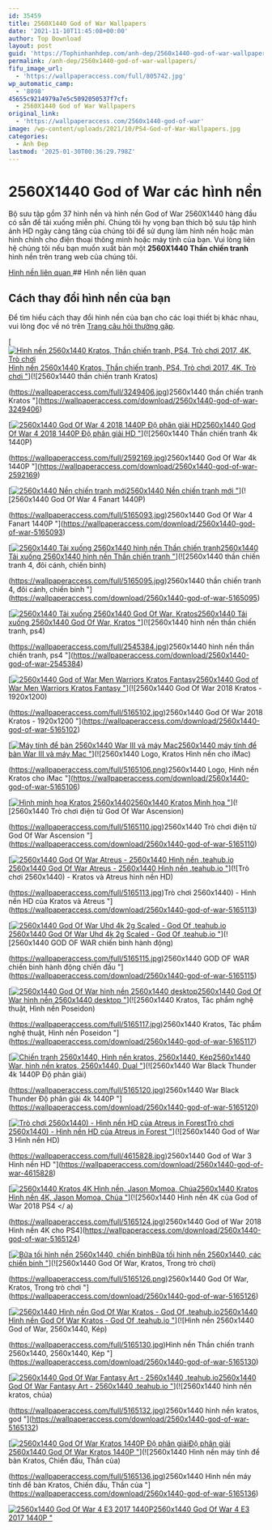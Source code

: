 ```yaml
---
id: 35459
title: 2560X1440 God of War Wallpapers
date: '2021-11-10T11:45:08+00:00'
author: Top Download
layout: post
guid: 'https://Tophinhanhdep.com/anh-dep/2560x1440-god-of-war-wallpapers/'
permalink: /anh-dep/2560x1440-god-of-war-wallpapers/
fifu_image_url:
  - 'https://wallpaperaccess.com/full/805742.jpg'
wp_automatic_camp:
  - '8098'
45655c9214979a7e5c5092050537f7cf:
  - 2560X1440 God of War Wallpapers
original_link:
  - 'https://wallpaperaccess.com/2560x1440-god-of-war'
image: /wp-content/uploads/2021/10/PS4-God-of-War-Wallpapers.jpg
categories:
  - Ảnh Đẹp
lastmod: '2025-01-30T00:36:29.798Z'
---
```

# 2560X1440 God of War các hình nền

Bộ sưu tập gồm 37 hình nền và hình nền God of War 2560X1440 hàng đầu có sẵn để tải xuống miễn phí. Chúng tôi hy vọng bạn thích bộ sưu tập hình ảnh HD ngày càng tăng của chúng tôi để sử dụng làm hình nền hoặc màn hình chính cho điện thoại thông minh hoặc máy tính của bạn. Vui lòng liên hệ chúng tôi nếu bạn muốn xuất bản một **2560X1440 Thần chiến tranh** hình nền trên trang web của chúng tôi.

[Hình nền liên quan ](#related) ## Hình nền liên quan

## Cách thay đổi hình nền của bạn

Để tìm hiểu cách thay đổi hình nền của bạn cho các loại thiết bị khác nhau, vui lòng đọc về nó trên [Trang câu hỏi thường gặp](https://tophinhanhdep.com/faq/).

  
[[![Hình nền 2560x1440 Kratos, Thần chiến tranh, PS4, Trò chơi 2017, 4K, Trò chơi](https://wallpaperaccess.com/full/805742.jpg)Hình nền 2560x1440 Kratos, Thần chiến tranh, PS4, Trò chơi 2017, 4K, Trò chơi "](https://wallpaperaccess.com/download/2560x1440-god-of-war-805742)](![2560x1440 thần chiến tranh Kratos)

(https://wallpaperaccess.com/full/3249406.jpg)2560x1440 thần chiến tranh Kratos "](https://wallpaperaccess.com/download/2560x1440-god-of-war-3249406)

[[![2560x1440 God Of War 4 2018 1440P Độ phân giải HD](https://wallpaperaccess.com/full/5165084.jpg)2560x1440 God Of War 4 2018 1440P Độ phân giải HD "](https://wallpaperaccess.com/download/2560x1440-god-of-war-5165084)](![2560x1440 Thần chiến tranh 4k 1440P)

(https://wallpaperaccess.com/full/2592169.jpg)2560x1440 God Of War 4k 1440P "](https://wallpaperaccess.com/download/2560x1440-god-of-war-2592169)

[[![2560x1440 Nền chiến tranh mới](https://wallpaperaccess.com/full/5165087.jpg)2560x1440 Nền chiến tranh mới "](https://wallpaperaccess.com/download/2560x1440-god-of-war-5165087)](![2560x1440 God Of War 4 Fanart 1440P)

(https://wallpaperaccess.com/full/5165093.jpg)2560x1440 God Of War 4 Fanart 1440P "](https://wallpaperaccess.com/download/2560x1440-god-of-war-5165093)

[[![2560x1440 Tải xuống 2560x1440 hình nền Thần chiến tranh](https://wallpaperaccess.com/full/3072150.jpg)2560x1440 Tải xuống 2560x1440 hình nền Thần chiến tranh "](https://wallpaperaccess.com/download/2560x1440-god-of-war-3072150)](![2560x1440 thần chiến tranh 4, đôi cánh, chiến binh)

(https://wallpaperaccess.com/full/5165095.jpg)2560x1440 thần chiến tranh 4, đôi cánh, chiến binh "](https://wallpaperaccess.com/download/2560x1440-god-of-war-5165095)

[[![2560x1440 Tải xuống 2560x1440 God Of War, Kratos](https://wallpaperaccess.com/full/5165096.jpg)2560x1440 Tải xuống 2560x1440 God Of War, Kratos "](https://wallpaperaccess.com/download/2560x1440-god-of-war-5165096)](![2560x1440 hình nền thần chiến tranh, ps4)

(https://wallpaperaccess.com/full/2545384.jpg)2560x1440 hình nền thần chiến tranh, ps4 "](https://wallpaperaccess.com/download/2560x1440-god-of-war-2545384)

[[![2560x1440 God of War Men Warriors Kratos Fantasy](https://wallpaperaccess.com/full/5165100.jpg)2560x1440 God of War Men Warriors Kratos Fantasy "](https://wallpaperaccess.com/download/2560x1440-god-of-war-5165100)](![2560x1440 God Of War 2018 Kratos - 1920x1200)

(https://wallpaperaccess.com/full/5165102.jpg)2560x1440 God Of War 2018 Kratos - 1920x1200 "](https://wallpaperaccess.com/download/2560x1440-god-of-war-5165102)

[[![Máy tính để bàn 2560x1440 War III và máy Mac](https://wallpaperaccess.com/full/5165104.jpg)2560x1440 máy tính để bàn War III và máy Mac "](https://wallpaperaccess.com/download/2560x1440-god-of-war-5165104)](![2560x1440 Logo, Kratos Hình nền cho iMac)

(https://wallpaperaccess.com/full/5165106.png)2560x1440 Logo, Hình nền Kratos cho iMac "](https://wallpaperaccess.com/download/2560x1440-god-of-war-5165106)

[[![Hình minh họa Kratos 2560x1440](https://wallpaperaccess.com/full/5165108.jpg)2560x1440 Kratos Minh họa "](https://wallpaperaccess.com/download/2560x1440-god-of-war-5165108)](![2560x1440 Trò chơi điện tử God Of War Ascension)

(https://wallpaperaccess.com/full/5165110.jpg)2560x1440 Trò chơi điện tử God Of War Ascension "](https://wallpaperaccess.com/download/2560x1440-god-of-war-5165110)

[[![2560x1440 God Of War Atreus - 2560x1440 Hình nền .teahub.io](https://wallpaperaccess.com/full/5165111.jpg)2560x1440 God Of War Atreus - 2560x1440 Hình nền .teahub.io "](https://wallpaperaccess.com/download/2560x1440-god-of-war-5165111)](![Trò chơi 2560x1440) - Kratos và Atreus hình nền HD)

(https://wallpaperaccess.com/full/5165113.jpg)Trò chơi 2560x1440) - Hình nền HD của Kratos và Atreus "](https://wallpaperaccess.com/download/2560x1440-god-of-war-5165113)

[[![2560x1440 God Of War Uhd 4k 2g Scaled - God Of .teahub.io](https://wallpaperaccess.com/full/5165114.jpg)2560x1440 God Of War Uhd 4k 2g Scaled - God Of .teahub.io "](https://wallpaperaccess.com/download/2560x1440-god-of-war-5165114)](![2560x1440 GOD OF WAR chiến binh hành động)

(https://wallpaperaccess.com/full/5165115.jpg)2560x1440 GOD OF WAR chiến binh hành động chiến đấu "](https://wallpaperaccess.com/download/2560x1440-god-of-war-5165115)

[[![2560x1440 God Of War hình nền 2560x1440 desktop](https://wallpaperaccess.com/full/5165116.jpg)2560x1440 God Of War hình nền 2560x1440 desktop "](https://wallpaperaccess.com/download/2560x1440-god-of-war-5165116)](![2560x1440 Kratos, Tác phẩm nghệ thuật, Hình nền Poseidon)

(https://wallpaperaccess.com/full/5165117.jpg)2560x1440 Kratos, Tác phẩm nghệ thuật, Hình nền Poseidon "](https://wallpaperaccess.com/download/2560x1440-god-of-war-5165117)

[[![Chiến tranh 2560x1440, Hình nền kratos, 2560x1440, Kép](https://wallpaperaccess.com/full/5165118.jpg)2560x1440 War, hình nền kratos, 2560x1440, Dual "](https://wallpaperaccess.com/download/2560x1440-god-of-war-5165118)](![2560x1440 War Black Thunder 4k 1440P Độ phân giải)

(https://wallpaperaccess.com/full/5165120.jpg)2560x1440 War Black Thunder Độ phân giải 4k 1440P "](https://wallpaperaccess.com/download/2560x1440-god-of-war-5165120)

[[![Trò chơi 2560x1440) - Hình nền HD của Atreus in Forest](https://wallpaperaccess.com/full/5165121.jpg)Trò chơi 2560x1440) - Hình nền HD của Atreus in Forest "](https://wallpaperaccess.com/download/2560x1440-god-of-war-5165121)](![2560x1440 God of War 3 Hình nền HD)

(https://wallpaperaccess.com/full/4615828.jpg)2560x1440 God of War 3 Hình nền HD "](https://wallpaperaccess.com/download/2560x1440-god-of-war-4615828)

[[![2560x1440 Kratos 4K Hình nền, Jason Momoa, Chúa](https://wallpaperaccess.com/full/5165123.jpg)2560x1440 Kratos Hình nền 4K, Jason Momoa, Chúa "](https://wallpaperaccess.com/download/2560x1440-god-of-war-5165123)](![2560x1440 Hình nền 4K của God of War 2018 PS4 </ a)

(https://wallpaperaccess.com/full/5165124.jpg)2560x1440 God of War 2018 Hình nền 4K cho PS4](https://wallpaperaccess.com/download/2560x1440-god-of-war-5165124)

[[![Bữa tối hình nền 2560x1440, chiến binh](https://wallpaperaccess.com/full/5165125.jpg)Bữa tối hình nền 2560x1440, các chiến binh "](https://wallpaperaccess.com/download/2560x1440-god-of-war-5165125)](![2560x1440 God Of War, Kratos, Trong trò chơi)

(https://wallpaperaccess.com/full/5165126.png)2560x1440 God Of War, Kratos, Trong trò chơi "](https://wallpaperaccess.com/download/2560x1440-god-of-war-5165126)

[[![2560x1440 Hình nền God Of War Kratos - God Of .teahub.io](https://wallpaperaccess.com/full/4630786.jpg)2560x1440 Hình nền God Of War Kratos - God Of .teahub.io "](https://wallpaperaccess.com/download/2560x1440-god-of-war-4630786)](![Hình nền 2560x1440 God of War, 2560x1440, Kép)

(https://wallpaperaccess.com/full/5165130.jpg)Hình nền Thần chiến tranh 2560x1440, 2560x1440, Kép "](https://wallpaperaccess.com/download/2560x1440-god-of-war-5165130)

[[![2560x1440 God Of War Fantasy Art - 2560x1440 .teahub.io](https://wallpaperaccess.com/full/5165131.jpg)2560x1440 God Of War Fantasy Art - 2560x1440 .teahub.io "](https://wallpaperaccess.com/download/2560x1440-god-of-war-5165131)](![2560x1440 hình nền kratos, chúa)

(https://wallpaperaccess.com/full/5165132.jpg)2560x1440 hình nền kratos, god "](https://wallpaperaccess.com/download/2560x1440-god-of-war-5165132)

[[![2560x1440 God Of War Kratos 1440P Độ phân giải](https://wallpaperaccess.com/full/5165133.jpg)Độ phân giải 2560x1440 God Of War Kratos 1440P "](https://wallpaperaccess.com/download/2560x1440-god-of-war-5165133)](![2560x1440 Hình nền máy tính để bàn Kratos, Chiến đấu, Thần của)

(https://wallpaperaccess.com/full/5165136.jpg)2560x1440 Hình nền máy tính để bàn Kratos, Chiến đấu, Thần của "](https://wallpaperaccess.com/download/2560x1440-god-of-war-5165136)

[![2560x1440 God Of War 4 E3 2017 1440P](https://wallpaperaccess.com/full/5165137.jpg)2560x1440 God Of War 4 E3 2017 1440P "](https://wallpaperaccess.com/download/2560x1440-god-of-war-5165137)
